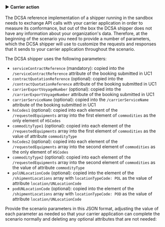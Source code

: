 #### ▶️ Carrier action

The DCSA reference implementation of a shipper running in the sandbox needs to exchange API calls with your carrier application in order to measure its conformance, but out of the box the DCSA shipper does not have any information about your organization's data. Therefore, at the beginning of the scenario you need to provide a number of parameters, which the DCSA shipper will use to customize the requests and responses that it sends to your carrier application throughout the scenario.

The DCSA shipper uses the following parameters:
* `serviceContractReference` (mandatory): copied into the `/serviceContractReference` attribute of the booking submitted in UC1
* `contractQuotationReference` (optional): copied into the `/contractQuotationReference` attribute of the booking submitted in UC1
* `carrierExportVoyageNumber` (optional): copied into the `/carrierExportVoyageNumber` attribute of the booking submitted in UC1
* `carrierServiceName` (optional): copied into the `/carrierServiceName` attribute of the booking submitted in UC1
* `hsCodes1` (optional): copied into each element of the `/requestedEquipments` array into the first element of `commodities` as the only element of `HSCodes`
* `commodityType1` (optional): copied into each element of the `/requestedEquipments` array into the first element of `commodities` as the value of attribute `commodityType`
* `hsCodes2` (optional): copied into each element of the `/requestedEquipments` array into the second element of `commodities` as the only element of `HSCodes`
* `commodityType2` (optional): copied into each element of the `/requestedEquipments` array into the second element of `commodities` as the value of attribute `commodityType`
* `polUNLocationCode` (optional): copied into the element of the `/shipmentLocations` array with `locationTypeCode: POL` as the value of attribute `location/UNLocationCode`
* `podUNLocationCode` (optional): copied into the element of the `/shipmentLocations` array with `locationTypeCode: POD` as the value of attribute `location/UNLocationCode`

Provide the scenario parameters in this JSON format, adjusting the value of each parameter as needed so that your carrier application can complete the scenario normally and deleting any optional attributes that are not needed:
